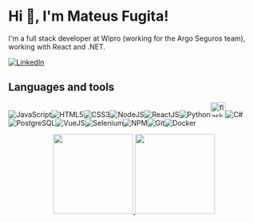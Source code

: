 # Hi 👋, I'm Mateus Fugita!

I'm a full stack developer at Wipro (working for the Argo Seguros team), working with React and .NET.

[![LinkedIn](https://img.shields.io/badge/LinkedIn-%230077B5.svg?&style=flat-square&logo=linkedin&logoColor=white)](https://www.linkedin.com/in/mateus-fugita/)

## Languages and tools
![JavaScript](https://img.icons8.com/color/30/javascript.png)![HTML5](https://img.icons8.com/color/30/html-5.png)![CSS3](https://img.icons8.com/color/30/css3.png)![NodeJS](https://img.icons8.com/color/30/nodejs.png)![ReactJS](https://img.icons8.com/color/30/react-native.png)![Python](https://img.icons8.com/color/30/python.png)<img src="https://www.vectorlogo.zone/logos/pocoo_flask/pocoo_flask-icon.svg" alt="flask" width="30" height="30"/>![C#](https://img.icons8.com/color/30/c-sharp-logo.png)![PostgreSQL](https://img.icons8.com/color/30/postgresql.png)![VueJS](https://img.icons8.com/color/30/vue-js.png)![Selenium](https://img.icons8.com/color/30/selenium.png)![NPM](https://img.icons8.com/color/30/npm.png)![Git](https://img.icons8.com/color/30/git.png)![Docker](https://img.icons8.com/color/30/docker.png)

<p align="center">
  <a href="https://github.com/mateusfugita">
      <img height="160em" src="https://github-readme-stats.vercel.app/api?username=mateusfugita&theme=react&show_icons=true&include_all_commits=true&count_private=true" />
  </a>
  <a href="https://github.com/mateusfugita">
    <img height="160em" src="https://github-readme-stats.vercel.app/api/top-langs/?username=mateusfugita&layout=compact&theme=react" />
  </a>
</p>
